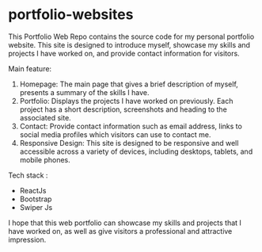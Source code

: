 # portfolio-websites
This Portfolio Web Repo contains the source code for my personal portfolio website. This site is designed to introduce myself, showcase my skills and projects I have worked on, and provide contact information for visitors.

Main feature:
1. Homepage: The main page that gives a brief description of myself, presents a summary of the skills I have.
2. Portfolio: Displays the projects I have worked on previously. Each project has a short description, screenshots and heading to the associated site.
3. Contact: Provide contact information such as email address, links to social media profiles which visitors can use to contact me.
5. Responsive Design: This site is designed to be responsive and well accessible across a variety of devices, including desktops, tablets, and mobile phones.

Tech stack :
- ReactJs
- Bootstrap
- Swiper Js

I hope that this web portfolio can showcase my skills and projects that I have worked on, as well as give visitors a professional and attractive impression.
